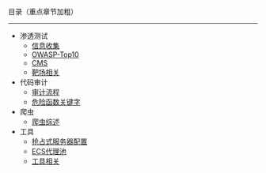 目录（重点章节加粗）

***

- 渗透测试
    - [信息收集](/cyber-security/penetration-test/information-gathering)  
    - [OWASP-Top10](/cyber-security/penetration-test/owasp-top10)  
    - [CMS](/cyber-security/penetration-test/cms)  
    - [靶场相关](/cyber-security/penetration-test/range-relevant)  
- 代码审计
    - [审计流程](/cyber-security/code-audit/audit-process)  
    - [危险函数关键字](/cyber-security/code-audit/dangerous-function-keyword)  
- 爬虫
    - [爬虫综述](/cyber-security/crawler/summarize)  
- 工具
    - [抢占式服务器配置](/cyber-security/tools/preemptive-server-configuration)  
    - [ECS代理池](/cyber-security/tools/ecs-proxypool)  
    - [工具相关](/cyber-security/tools/tool-relevant)  
